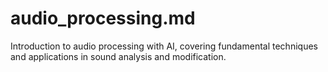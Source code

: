 # audio_processing.md

Introduction to audio processing with AI, covering fundamental techniques and applications in sound analysis and modification.